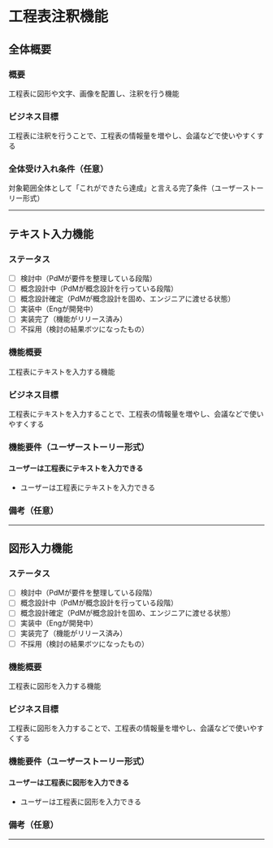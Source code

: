 # 工程表注釈機能

## 全体概要
### 概要
工程表に図形や文字、画像を配置し、注釈を行う機能

### ビジネス目標
工程表に注釈を行うことで、工程表の情報量を増やし、会議などで使いやすくする

### 全体受け入れ条件（任意）
対象範囲全体として「これができたら達成」と言える完了条件（ユーザーストーリー形式）

---

## テキスト入力機能

### ステータス
- [ ] 検討中（PdMが要件を整理している段階）
- [ ] 概念設計中（PdMが概念設計を行っている段階）
- [ ] 概念設計確定（PdMが概念設計を固め、エンジニアに渡せる状態）
- [ ] 実装中（Engが開発中）
- [ ] 実装完了（機能がリリース済み）
- [ ] 不採用（検討の結果ボツになったもの）

### 機能概要
工程表にテキストを入力する機能

### ビジネス目標
工程表にテキストを入力することで、工程表の情報量を増やし、会議などで使いやすくする

### 機能要件（ユーザーストーリー形式）
#### ユーザーは工程表にテキストを入力できる
- ユーザーは工程表にテキストを入力できる


### 備考（任意）


---
## 図形入力機能

### ステータス
- [ ] 検討中（PdMが要件を整理している段階）
- [ ] 概念設計中（PdMが概念設計を行っている段階）
- [ ] 概念設計確定（PdMが概念設計を固め、エンジニアに渡せる状態）
- [ ] 実装中（Engが開発中）
- [ ] 実装完了（機能がリリース済み）
- [ ] 不採用（検討の結果ボツになったもの）

### 機能概要
工程表に図形を入力する機能

### ビジネス目標
工程表に図形を入力することで、工程表の情報量を増やし、会議などで使いやすくする

### 機能要件（ユーザーストーリー形式）
#### ユーザーは工程表に図形を入力できる
- ユーザーは工程表に図形を入力できる


### 備考（任意）


---

